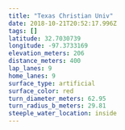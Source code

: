 ```yaml
---
title: "Texas Christian Univ"
date: 2018-10-21T20:52:17.996Z
tags: []
latitude: 32.7030739
longitude: -97.3733169
elevation_meters: 206
distance_meters: 400
lap_lanes: 9
home_lanes: 9
surface_type: artificial
surface_color: red
turn_diameter_meters: 62.95
turn_radius_b_meters: 29.81
steeple_water_location: inside
---
```


